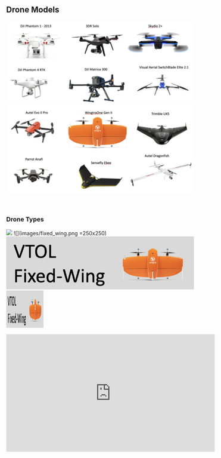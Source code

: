 ## Drone Models
![](images/drone_examples_1.png)
![](images/drone_examples_2.png)
<br/>
<br/>
<br/>
### Drone Types
![](images/multi_rotor.png|width=100)
![](images/fixed_wing.png =250x250)
![](images/vtol.png)
<br/>
<img src="images/vtol.png" width="100" height="100">

<iframe width="560" height="315" src="https://www.youtube.com/embed/1VUXgwoNQRs" title="YouTube video player" frameborder="0" allow="accelerometer; autoplay; clipboard-write; encrypted-media; gyroscope; picture-in-picture; web-share" allowfullscreen></iframe>
            
     
